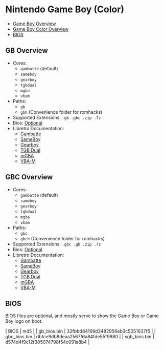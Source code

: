 # Nintendo Game Boy (Color)

- [Game Boy Overview](#gb-overview)
- [Game Boy Color Overview](#gbc-overview)
- [BIOS](#bios)

## GB Overview

- Cores:
  - `gambatte` (default)
  - `sameboy`
  - `gearboy`
  - `tgbdual`
  - `mgba`
  - `vbam`
- Paths:
  - `gb`
  - `gbh` (Convenience folder for romhacks)
- Supported Extensions: `.gb .gbc .zip .7z`
- Bios: [Optional](#bios)
- Libretro Documentation:
  - [Gambatte](https://docs.libretro.com/library/gambatte/)
  - [SameBoy](https://docs.libretro.com/library/sameboy/)
  - [Gearboy](https://docs.libretro.com/library/gearboy/)
  - [TGB Dual](https://docs.libretro.com/library/tgb_dual/)
  - [mGBA](https://docs.libretro.com/library/mgba/)
  - [VBA-M](https://docs.libretro.com/library/vba_m/)

## GBC Overview

- Cores:
  - `gambatte` (default)
  - `sameboy`
  - `gearboy`
  - `tgbdual`
  - `mgba`
  - `vbam`
- Paths:
  - `gbc`
  - `gbch` (Convenience folder for romhacks)
- Supported Extensions: `.gbc .gb .zip .7z`
- Bios: [Optional](#bios)
- Libretro Documentation:
  - [Gambatte](https://docs.libretro.com/library/gambatte/)
  - [SameBoy](https://docs.libretro.com/library/sameboy/)
  - [Gearboy](https://docs.libretro.com/library/gearboy/)
  - [TGB Dual](https://docs.libretro.com/library/tgb_dual/)
  - [mGBA](https://docs.libretro.com/library/mgba/)
  - [VBA-M](https://docs.libretro.com/library/vba_m/)

## BIOS

BIOS files are optional, and mostly serve to show the Game Boy or Game Boy logo on boot.

| BIOS          | md5                              |
| gb_bios.bin   | 32fbbd84168d3482956eb3c5051637f5 |
| gbc_bios.bin  | dbfce9db9deaa2567f6a84fde55f9680 |
| sgb_bios.bin  | d574d4f9c12f305074798f54c091a8b4 |
